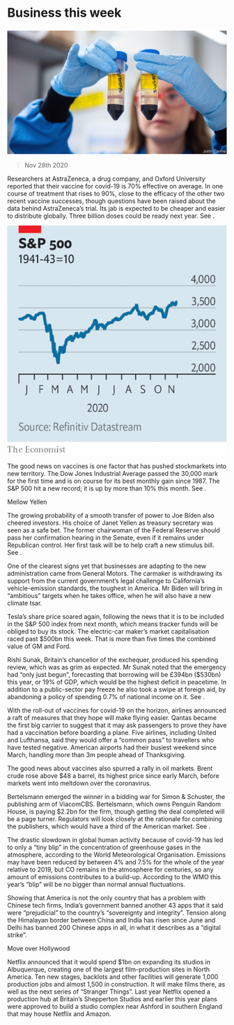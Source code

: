 ###### 

# Business this week 

#####  

![image](images/20201128_WWP002.jpg) 

> Nov 28th 2020 

Researchers at AstraZeneca, a drug company, and Oxford University reported that their vaccine for covid-19 is 70% effective on average. In one course of treatment that rises to 90%, close to the efficacy of the other two recent vaccine successes, though questions have been raised about the data behind AstraZeneca’s trial. Its jab is expected to be cheaper and easier to distribute globally. Three billion doses could be ready next year. See .

![image](images/20201128_WWC050.png) 


The good news on vaccines is one factor that has pushed stockmarkets into new territory. The Dow Jones Industrial Average passed the 30,000 mark for the first time and is on course for its best monthly gain since 1987. The S&amp;P 500 hit a new record; it is up by more than 10% this month. See .

Mellow Yellen

The growing probability of a smooth transfer of power to Joe Biden also cheered investors. His choice of Janet Yellen as treasury secretary was seen as a safe bet. The former chairwoman of the Federal Reserve should pass her confirmation hearing in the Senate, even if it remains under Republican control. Her first task will be to help craft a new stimulus bill. See .


One of the clearest signs yet that businesses are adapting to the new administration came from General Motors. The carmaker is withdrawing its support from the current government’s legal challenge to California’s vehicle-emission standards, the toughest in America. Mr Biden will bring in “ambitious” targets when he takes office, when he will also have a new climate tsar.

Tesla’s share price soared again, following the news that it is to be included in the S&amp;P 500 index from next month, which means tracker funds will be obliged to buy its stock. The electric-car maker’s market capitalisation raced past $500bn this week. That is more than five times the combined value of GM and Ford.

Rishi Sunak, Britain’s chancellor of the exchequer, produced his spending review, which was as grim as expected. Mr Sunak noted that the emergency had “only just begun”, forecasting that borrowing will be £394bn ($530bn) this year, or 19% of GDP, which would be the highest deficit in peacetime. In addition to a public-sector pay freeze he also took a swipe at foreign aid, by abandoning a policy of spending 0.7% of national income on it. See .

With the roll-out of vaccines for covid-19 on the horizon, airlines announced a raft of measures that they hope will make flying easier. Qantas became the first big carrier to suggest that it may ask passengers to prove they have had a vaccination before boarding a plane. Five airlines, including United and Lufthansa, said they would offer a “common pass” to travellers who have tested negative. American airports had their busiest weekend since March, handling more than 3m people ahead of Thanksgiving.

The good news about vaccines also spurred a rally in oil markets. Brent crude rose above $48 a barrel, its highest price since early March, before markets went into meltdown over the coronavirus.

Bertelsmann emerged the winner in a bidding war for Simon &amp; Schuster, the publishing arm of ViacomCBS. Bertelsmann, which owns Penguin Random House, is paying $2.2bn for the firm, though getting the deal completed will be a page turner. Regulators will look closely at the rationale for combining the publishers, which would have a third of the American market. See .

The drastic slowdown in global human activity because of covid-19 has led to only a “tiny blip” in the concentration of greenhouse gases in the atmosphere, according to the World Meteorological Organisation. Emissions may have been reduced by between 4% and 7.5% for the whole of the year relative to 2019, but CO remains in the atmosphere for centuries, so any amount of emissions contributes to a build-up. According to the WMO this year’s “blip” will be no bigger than normal annual fluctuations.

Showing that America is not the only country that has a problem with Chinese tech firms, India’s government banned another 43 apps that it said were “prejudicial” to the country’s “sovereignty and integrity”. Tension along the Himalayan border between China and India has risen since June and Delhi has banned 200 Chinese apps in all, in what it describes as a “digital strike”.

Move over Hollywood

Netflix announced that it would spend $1bn on expanding its studios in Albuquerque, creating one of the largest film-production sites in North America. Ten new stages, backlots and other facilities will generate 1,000 production jobs and almost 1,500 in construction. It will make films there, as well as the next series of “Stranger Things”. Last year Netflix opened a production hub at Britain’s Shepperton Studios and earlier this year plans were approved to build a studio complex near Ashford in southern England that may house Netflix and Amazon.

